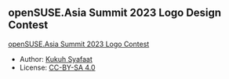 ## openSUSE.Asia Summit 2023 Logo Design Contest

[openSUSE.Asia Summit 2023 Logo Contest](https://news.opensuse.org/2023/06/01/openSUSE-Asia-2023-CFL/)

* Author: [Kukuh Syafaat](https://github.com/cho2)
* License: [CC-BY-SA 4.0](https://creativecommons.org/licenses/by-sa/4.0/)

